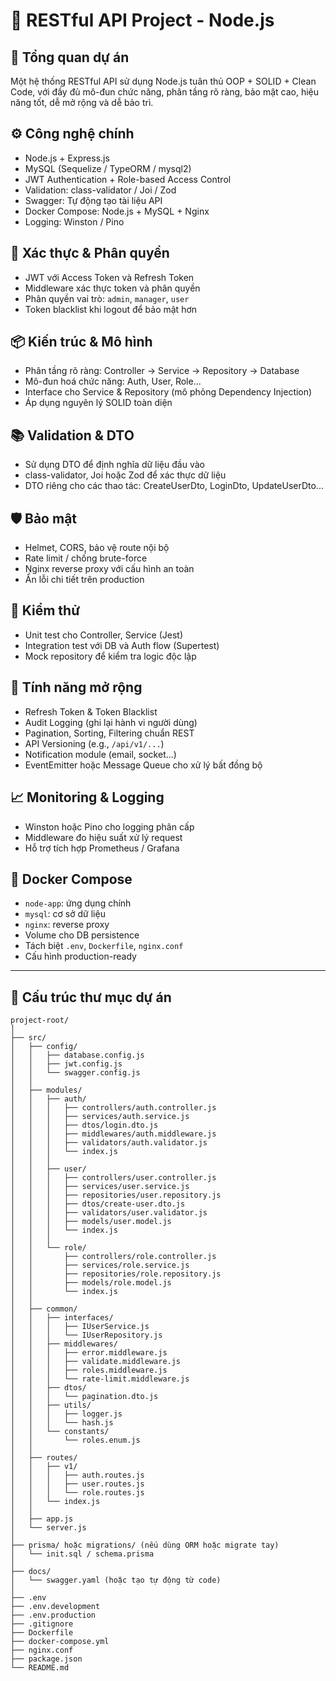 # 📘 RESTful API Project - Node.js

## 🧱 Tổng quan dự án

Một hệ thống RESTful API sử dụng Node.js tuân thủ OOP + SOLID + Clean Code, với đầy đủ mô-đun chức năng, phân tầng rõ ràng, bảo mật cao, hiệu năng tốt, dễ mở rộng và dễ bảo trì.

## ⚙️ Công nghệ chính

* Node.js + Express.js
* MySQL (Sequelize / TypeORM / mysql2)
* JWT Authentication + Role-based Access Control
* Validation: class-validator / Joi / Zod
* Swagger: Tự động tạo tài liệu API
* Docker Compose: Node.js + MySQL + Nginx
* Logging: Winston / Pino

## 🔐 Xác thực & Phân quyền

* JWT với Access Token và Refresh Token
* Middleware xác thực token và phân quyền
* Phân quyền vai trò: `admin`, `manager`, `user`
* Token blacklist khi logout để bảo mật hơn

## 📦 Kiến trúc & Mô hình

* Phân tầng rõ ràng: Controller → Service → Repository → Database
* Mô-đun hoá chức năng: Auth, User, Role...
* Interface cho Service & Repository (mô phỏng Dependency Injection)
* Áp dụng nguyên lý SOLID toàn diện

## 📚 Validation & DTO

* Sử dụng DTO để định nghĩa dữ liệu đầu vào
* class-validator, Joi hoặc Zod để xác thực dữ liệu
* DTO riêng cho các thao tác: CreateUserDto, LoginDto, UpdateUserDto...

## 🛡️ Bảo mật

* Helmet, CORS, bảo vệ route nội bộ
* Rate limit / chống brute-force
* Nginx reverse proxy với cấu hình an toàn
* Ẩn lỗi chi tiết trên production

## 🧪 Kiểm thử

* Unit test cho Controller, Service (Jest)
* Integration test với DB và Auth flow (Supertest)
* Mock repository để kiểm tra logic độc lập

## 🚀 Tính năng mở rộng

* Refresh Token & Token Blacklist
* Audit Logging (ghi lại hành vi người dùng)
* Pagination, Sorting, Filtering chuẩn REST
* API Versioning (e.g., `/api/v1/...`)
* Notification module (email, socket...)
* EventEmitter hoặc Message Queue cho xử lý bất đồng bộ

## 📈 Monitoring & Logging

* Winston hoặc Pino cho logging phân cấp
* Middleware đo hiệu suất xử lý request
* Hỗ trợ tích hợp Prometheus / Grafana

## 🐳 Docker Compose

* `node-app`: ứng dụng chính
* `mysql`: cơ sở dữ liệu
* `nginx`: reverse proxy
* Volume cho DB persistence
* Tách biệt `.env`, `Dockerfile`, `nginx.conf`
* Cấu hình production-ready

---

## 📂 Cấu trúc thư mục dự án

```
project-root/
│
├── src/
│   ├── config/
│   │   ├── database.config.js
│   │   ├── jwt.config.js
│   │   └── swagger.config.js
│   │
│   ├── modules/
│   │   ├── auth/
│   │   │   ├── controllers/auth.controller.js
│   │   │   ├── services/auth.service.js
│   │   │   ├── dtos/login.dto.js
│   │   │   ├── middlewares/auth.middleware.js
│   │   │   ├── validators/auth.validator.js
│   │   │   └── index.js
│   │   │
│   │   ├── user/
│   │   │   ├── controllers/user.controller.js
│   │   │   ├── services/user.service.js
│   │   │   ├── repositories/user.repository.js
│   │   │   ├── dtos/create-user.dto.js
│   │   │   ├── validators/user.validator.js
│   │   │   ├── models/user.model.js
│   │   │   └── index.js
│   │   │
│   │   └── role/
│   │       ├── controllers/role.controller.js
│   │       ├── services/role.service.js
│   │       ├── repositories/role.repository.js
│   │       ├── models/role.model.js
│   │       └── index.js
│   │
│   ├── common/
│   │   ├── interfaces/
│   │   │   ├── IUserService.js
│   │   │   └── IUserRepository.js
│   │   ├── middlewares/
│   │   │   ├── error.middleware.js
│   │   │   ├── validate.middleware.js
│   │   │   ├── roles.middleware.js
│   │   │   └── rate-limit.middleware.js
│   │   ├── dtos/
│   │   │   └── pagination.dto.js
│   │   ├── utils/
│   │   │   ├── logger.js
│   │   │   └── hash.js
│   │   └── constants/
│   │       └── roles.enum.js
│   │
│   ├── routes/
│   │   ├── v1/
│   │   │   ├── auth.routes.js
│   │   │   ├── user.routes.js
│   │   │   └── role.routes.js
│   │   └── index.js
│   │
│   ├── app.js
│   └── server.js
│
├── prisma/ hoặc migrations/ (nếu dùng ORM hoặc migrate tay)
│   └── init.sql / schema.prisma
│
├── docs/
│   └── swagger.yaml (hoặc tạo tự động từ code)
│
├── .env
├── .env.development
├── .env.production
├── .gitignore
├── Dockerfile
├── docker-compose.yml
├── nginx.conf
├── package.json
└── README.md
```

    